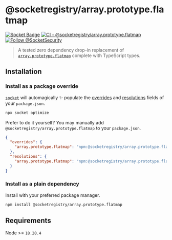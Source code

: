 # @socketregistry/array.prototype.flatmap

[![Socket Badge](https://socket.dev/api/badge/npm/package/@socketregistry/array.prototype.flatmap)](https://socket.dev/npm/package/@socketregistry/array.prototype.flatmap)
[![CI - @socketregistry/array.prototype.flatmap](https://github.com/SocketDev/socket-registry-js/actions/workflows/test.yml/badge.svg)](https://github.com/SocketDev/socket-registry-js/actions/workflows/test.yml)
[![Follow @SocketSecurity](https://img.shields.io/twitter/follow/SocketSecurity?style=social)](https://twitter.com/SocketSecurity)

> A tested zero dependency drop-in replacement of
> [`array.prototype.flatmap`](https://socket.dev/npm/package/array.prototype.flatmap)
> complete with TypeScript types.

## Installation

### Install as a package override

[`socket`](https://socket.dev/npm/package/socket) will automagically :sparkles:
populate the
[overrides](https://docs.npmjs.com/cli/v9/configuring-npm/package-json#overrides)
and [resolutions](https://yarnpkg.com/configuration/manifest#resolutions) fields
of your `package.json`.

```sh
npx socket optimize
```

Prefer to do it yourself? You may manually add
`@socketregistry/array.prototype.flatmap` to your `package.json`.

```json
{
  "overrides": {
    "array.prototype.flatmap": "npm:@socketregistry/array.prototype.flatmap@^1"
  },
  "resolutions": {
    "array.prototype.flatmap": "npm:@socketregistry/array.prototype.flatmap@^1"
  }
}
```

### Install as a plain dependency

Install with your preferred package manager.

```sh
npm install @socketregistry/array.prototype.flatmap
```

## Requirements

Node >= `18.20.4`
